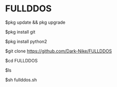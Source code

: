 # FULLDDOS

$pkg update && pkg upgrade

$pkg install git

$pkg install python2

$git clone https://github.com/Dark-Nike/FULLDDOS

$cd FULLDDOS

$ls

$sh fullddos.sh
